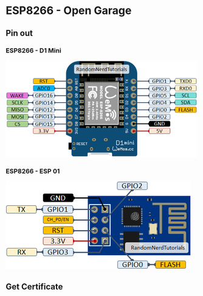 # ESP8266 - Open Garage
## Pin out
### ESP8266 - D1 Mini
![](ESP8266-WeMos-D1-Mini-pinout-gpio-pin.png)

### ESP8266 - ESP 01
![](ESP-01-ESP8266-pinout-gpio-pin.png)

## Get Certificate

